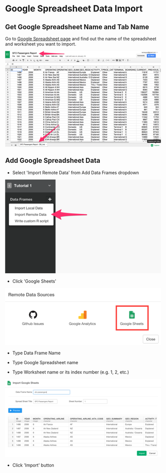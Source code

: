 # Google Spreadsheet Data Import

## Get Google Spreadsheet Name and Tab Name

Go to [Google Spreadsheet page](https://docs.google.com/spreadsheets) and find out the name of the spreadsheet and worksheet you want to import.

![](images/google-sheet1.png)

## Add Google Spreadsheet Data

- Select 'Import Remote Data' from Add Data Frames dropdown

![](images/import-remote-data.png)

- Click 'Google Sheets'

![](images/google-sheet3.png)

- Type Data Frame Name

- Type Google Spreadsheet name

- Type Worksheet name or its index number (e.g. 1, 2, etc.)

![](images/google-sheet4.png)

- Click 'Import' button

